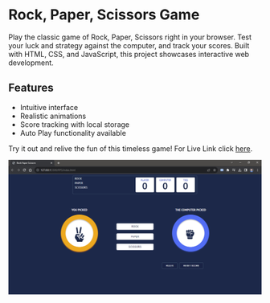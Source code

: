 # Rock, Paper, Scissors Game

Play the classic game of Rock, Paper, Scissors right in your browser. Test your luck and strategy against the computer, and track your scores. Built with HTML, CSS, and JavaScript, this project showcases interactive web development.

## Features
- Intuitive interface
- Realistic animations
- Score tracking with local storage
- Auto Play functionality available

Try it out and relive the fun of this timeless game! For Live Link click [here](https://rps-self.vercel.app/).

![Game Screenshot](./screen-grab.PNG)
